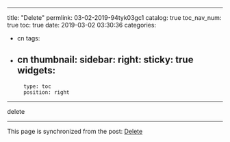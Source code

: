 
---
title: "Delete"
permlink: 03-02-2019-94tyk03gc1
catalog: true
toc_nav_num: true
toc: true
date: 2019-03-02 03:30:36
categories:
- cn
tags:
- cn
thumbnail: 
sidebar:
    right:
        sticky: true
widgets:
    -
        type: toc
        position: right
---


delete

- - -

This page is synchronized from the post: [Delete](https://steemit.com/@team-cn/03-02-2019-94tyk03gc1)
